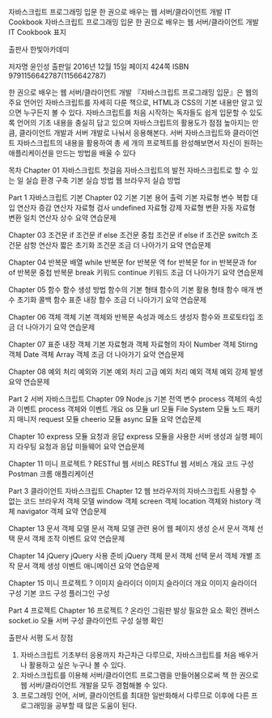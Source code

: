 자바스크립트 프로그래밍 입문 한 권으로 배우는 웹 서버/클라이언트 개발 IT Cookbook
자바스크립트 프로그래밍 입문 한 권으로 배우는 웹 서버/클라이언트 개발 IT Cookbook 표지

출판사 한빛아카데미

저자명 윤인성
출판일 2016년 12월 15일
페이지 424쪽
ISBN 9791156642787(1156642787)

한 권으로 배우는 웹 서버/클라이언트 개발
『자바스크립트 프로그래밍 입문』은 웹의 주요 언어인 자바스크립트를 자세히 다룬 책으로, HTML과 CSS의 기본 내용만 알고 있으면 누구든지 볼 수 있다. 자바스크립트를 처음 시작하는 독자들도 쉽게 입문할 수 있도록 언어의 기초 내용을 충실히 담고 있으며 자바스크립트의 활용도가 점점 높아지는 만큼, 클라이언트 개발과 서버 개발로 나눠서 응용해본다. 서버 자바스크립트와 클라이언트 자바스크립트의 내용을 활용하여 총 세 개의 프로젝트를 완성해보면서 자신이 원하는 애플리케이션을 만드는 방법을 배울 수 있다

목차
Chapter 01 자바스크립트 첫걸음
자바스크립트의 발전
자바스크립트로 할 수 있는 일
실습 환경 구축
기본 실습 방법
웹 브라우저 실습 방법

Part 1 자바스크립트 기본
Chapter 02 기본
기본 용어
출력
기본 자료형
변수
복합 대입 연산자
증감 연산자
자료형 검사
undefined 자료형
강제 자료형 변환
자동 자료형 변환
일치 연산자
상수
요약
연습문제

Chapter 03 조건문
if 조건문
if else 조건문
중첩 조건문
if else if 조건문
switch 조건문
삼항 연산자
짧은 초기화 조건문
조금 더 나아가기
요약
연습문제

Chapter 04 반복문
배열
while 반복문
for 반복문
역 for 반복문
for in 반복문과 for of 반복문
중첩 반복문
break 키워드
continue 키워드
조금 더 나아가기
요약
연습문제

Chapter 05 함수
함수 생성 방법
함수의 기본 형태
함수의 기본 활용 형태
함수 매개 변수 초기화
콜백 함수
표준 내장 함수
조금 더 나아가기
요약
연습문제

Chapter 06 객체
객체 기본
객체와 반복문
속성과 메소드
생성자 함수와 프로토타입
조금 더 나아가기
요약
연습문제

Chapter 07 표준 내장 객체
기본 자료형과 객체 자료형의 차이
Number 객체
Stirng 객체
Date 객체
Array 객체
조금 더 나아가기
요약
연습문제

Chapter 08 예외 처리
예외와 기본 예외 처리
고급 예외 처리
예외 객체
예외 강제 발생
요약
연습문제

Part 2 서버 자바스크립트
Chapter 09 Node.js 기본
전역 변수
process 객체의 속성과 이벤트
process 객체와 이벤트 개요
os 모듈
url 모듈
File System 모듈
노드 패키지 매니저
request 모듈
cheerio 모듈
async 묘듈
요약
연습문제

Chapter 10 express 모듈
요청과 응답
express 모듈을 사용한 서버 생성과 실행
페이지 라우팅
요청과 응답
미들웨어
요약
연습문제

Chapter 11 미니 프로젝트 ? RESTful 웹 서비스
RESTful 웹 서비스 개요
코드 구성
Postman 크롬 애플리케이션

Part 3 클라이언트 자바스크립트
Chapter 12 웹 브라우저의 자바스크립트
사용할 수 없는 코드
브라우저 객체 모델
window 객체
screen 객체
location 객체와 history 객체
navigator 객체
요약
연습문제

Chapter 13 문서 객체 모델
문서 객체 모델 관련 용어
웹 페이지 생성 순서
문서 객체 선택
문서 객체 조작
이벤트
요약
연습문제

Chapter 14 jQuery
jQuery 사용 준비
jQuery 객체
문서 객체 선택
문서 객체 개별 조작
문서 객체 생성
이벤트
애니메이션
요약
연습문제

Chapter 15 미니 프로젝트 ? 이미지 슬라이더
이미지 슬라이더 개요
이미지 슬라이더 구성
기본 코드 구성
플러그인 구성

Part 4 프로젝트
Chapter 16 프로젝트 ? 온라인 그림판
발상
필요한 요소 확인
캔버스
socket.io 모듈
서버 구성
클라이언트 구성
실행 확인

출판사 서평
도서 장점

1. 자바스크립트 기초부터 응용까지 차근차근 다루므로, 자바스크립트를 처음 배우거나 활용하고 싶은 누구나 볼 수 있다.
2. 자바스크립트를 이용해 서버/클라이언트 프로그램을 만들어봄으로써 책 한 권으로 웹 서버/클라이언트 개발을 모두 경험해볼 수 있다.
3. 프로그래밍 언어, 서버, 클라이언트를 최대한 일반화해서 다루므로 이후에 다른 프로그래밍을 공부할 때 많은 도움이 된다.
